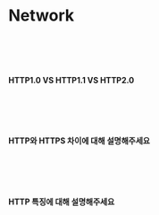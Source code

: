# Network

<br/>

<br/>

<br/>

#### HTTP1.0 VS HTTP1.1 VS HTTP2.0



<br/>

<br/>

<br/>

#### HTTP와 HTTPS 차이에 대해 설명해주세요

<br/>

<br/>

<br/>

#### HTTP 특징에 대해 설명해주세요

